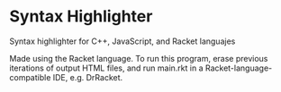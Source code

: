 # Syntax Highlighter
Syntax highlighter for C++, JavaScript, and Racket languajes

Made using the Racket language. To run this program, erase previous iterations of output HTML files, and run main.rkt in a Racket-language-compatible IDE, e.g. DrRacket.